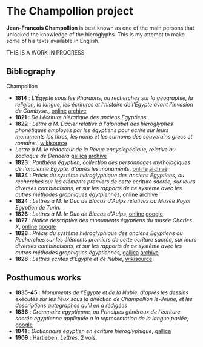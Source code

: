 # The Champollion project

**Jean-François Champollion** is best known as one of the main persons that unlocked the knowledge of the hieroglyphs.
This is my attempt to make some of his texts available in English.

THIS IS A WORK IN PROGRESS

## Bibliography
Champollion 
-   **1814** : *L’Égypte sous les Pharaons, ou recherches sur la géographie, la religion, la langue, les écritures et l’histoire de l’Égypte avant l’invasion de Cambyse.*,  [online](https://books.google.fr/books?id=m0oGAAAAQAAJ) [archive](https://archive.wikiwix.com/cache/?url=https%3A%2F%2Fbooks.google.fr%2Fbooks%3Fid%3Dm0oGAAAAQAAJ) 
-   **1821** :  *De l'écriture hiératique des anciens Égyptiens.*
-   **1822** : *Lettre à M. Dacier relative à l'alphabet des hiéroglyphes phonétiques employés par les égyptiens pour écrire sur leurs monuments les titres, les noms et les surnoms des souverains grecs et romains.*, [wikisource](https://fr.wikisource.org/wiki/Lettre_%C3%A0_M._Dacier_relative_%C3%A0_l%27alphabet_des_hi%C3%A9roglyphes_phon%C3%A9tiques)
-   *Lettre à M. le rédacteur de la Revue encyclopédique, relative au zodiaque de Dendéra* [gallica](https://gallica.bnf.fr/ark:/12148/bpt6k105916z/f238.image) [archive](https://archive.wikiwix.com/cache/?url=https%3A%2F%2Fgallica.bnf.fr%2Fark%3A%2F12148%2Fbpt6k105916z%2Ff238.image)
-   **1823** : *Panthéon égyptien, collection des personnages mythologiques de l'ancienne Égypte, d'après les monuments.* [online](https://gallica.bnf.fr/ark:/12148/bpt6k106204z) [archive](https://archive.wikiwix.com/cache/?url=https%3A%2F%2Fgallica.bnf.fr%2Fark%3A%2F12148%2Fbpt6k106204z)
-   **1824** : *Précis du système hiéroglyphique des anciens Égyptiens, ou recherches sur les éléments premiers de cette écriture sacrée, sur leurs diverses combinaisons, et sur les rapports de ce systéme avec les autres méthodes graphiques égytpiennes*, [online](https://books.google.fr/books?id=QHUTAAAAQAAJ) [archive](https://archive.wikiwix.com/cache/?url=https%3A%2F%2Fbooks.google.fr%2Fbooks%3Fid%3DQHUTAAAAQAAJ)
-   **1824** :  *Lettres à M. le Duc de Blacas d'Aulps relatives au Musée Royal Egyptien de Turin.*
-   **1826** : *Lettres à M. le Duc de Blacas d'Aulps*, [online](https://fr.wikipedia.org/wiki/1826_en_litt%C3%A9rature) [google](https://books.google.fr/books?id=GEPPTJ9sq8QC)
-   **1827** : *Notice descriptive des monuments égyptiens du musée Charles X*, [online](https://fr.wikipedia.org/wiki/1827_en_litt%C3%A9rature) [google](https://books.google.fr/books?id=ZWUEAAAAYAAJ)
-   **1828** : *Précis du système hiéroglyphique des anciens Égyptiens ou Recherches sur les éléments premiers de cette écriture sacrée, sur leurs diverses combinaisons, et sur les rapports de ce système avec les autres méthodes graphiques égyptiennes,* [gallica](https://gallica.bnf.fr/ark:/12148/bpt6k117252f) [archive](https://archive.wikiwix.com/cache/?url=https%3A%2F%2Fgallica.bnf.fr%2Fark%3A%2F12148%2Fbpt6k117252f)
-   **1828** : *Lettres écrites d'Égypte et de Nubie*, [wikisource](https://fr.wikisource.org/wiki/Lettres_%C3%A9crites_d%27%C3%89gypte_et_de_Nubie_en_1828_et_1829)

## Posthumous works

-   **1835-45**  : *Monuments de l'Egypte et de la Nubie: d'après les dessins exécutés sur les lieux sous la direction de Champollion le-Jeune, et les descriptions autographes qu'il en a rédigées*
-   **1836**  : *Grammaire égyptienne, ou Principes généraux de l’ecriture sacrée égyptienne appliquée a la représentation de la langue parlée*, [google](https://books.google.fr/books?id=dHATAAAAQAAJ)
-   **1841**  : *Dictionnaire égyptien en écriture hiéroglyphique*, [gallica](https://gallica.bnf.fr/ark:/12148/bpt6k106209v)
-   **1909** : Hartleben, *Lettres*. 2 vols.
